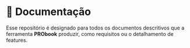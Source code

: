 # 📑 Documentação

Esse repositório é designado para todos os documentos descritivos que a ferramenta **PRObook** produzir, como requisitos ou o detalhamento de features.